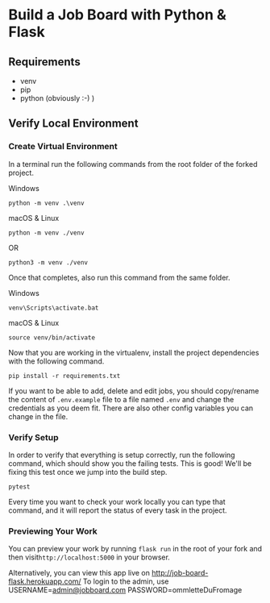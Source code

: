 # Build a Job Board with Python & Flask

## Requirements

- venv
- pip
- python (obviously :-) )

## Verify Local Environment

### Create Virtual Environment

In a terminal run the following commands from the root folder of the forked project.

Windows

```
python -m venv .\venv
```

macOS & Linux

```
python -m venv ./venv
```

OR

```
python3 -m venv ./venv
```

Once that completes, also run this command from the same folder.

Windows

```
venv\Scripts\activate.bat
```

macOS & Linux

```
source venv/bin/activate
```

Now that you are working in the virtualenv, install the project dependencies with the following command.

```
pip install -r requirements.txt
```

If you want to be able to add, delete and edit jobs, you should copy/rename the content of `.env.example` file to a file named `.env` and change the credentials as you deem fit. There are also other config variables you can change in the file.

### Verify Setup

In order to verify that everything is setup correctly, run the following command, which should show you the failing tests. This is good! We'll be fixing this test once we jump into the build step.

```
pytest
```

Every time you want to check your work locally you can type that command, and it will report the status of every task in the project.

### Previewing Your Work

You can preview your work by running `flask run` in the root of your fork and then visit`http://localhost:5000` in your browser.

Alternatively, you can view this app live on http://job-board-flask.herokuapp.com/
To login to the admin, use
USERNAME=admin@jobboard.com
PASSWORD=ommletteDuFromage
